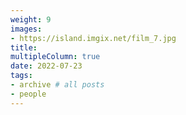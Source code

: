 ```yaml
---
weight: 9
images:
- https://island.imgix.net/film_7.jpg
title: 
multipleColumn: true
date: 2022-07-23
tags:
- archive # all posts
- people
---
```

